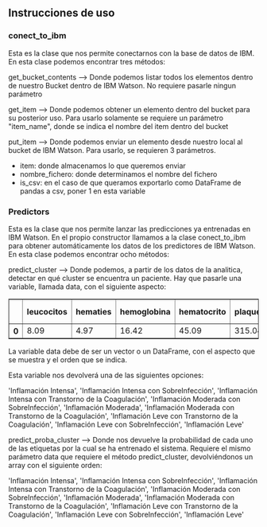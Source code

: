 ## Instrucciones de uso

### conect_to_ibm

Esta es la clase que nos permite conectarnos con la base de datos de IBM. En esta clase podemos encontrar tres métodos:

get_bucket_contents --> Donde podemos listar todos los elementos dentro de nuestro Bucket dentro de IBM Watson. No requiere pasarle ningun parámetro

get_item --> Donde podemos obtener un elemento dentro del bucket para su posterior uso. Para usarlo solamente se requiere un parámetro "item_name", donde se indica el nombre del item dentro del bucket

put_item --> Donde podemos enviar un elemento desde nuestro local al bucket de IBM Watson. Para usarlo, se requieren 3 parámetros.
  - item: donde almacenamos lo que queremos enviar
  - nombre_fichero: donde determinamos el nombre del fichero
  - is_csv: en el caso de que queramos exportarlo como DataFrame de pandas a csv, poner 1 en esta variable
  

### Predictors

Esta es la clase que nos permite lanzar las predicciones ya entrenadas en IBM Watson. En el propio constructor llamamos a la clase conect_to_ibm para obtener automáticamente los datos de los predictores de IBM Watson. En esta clase podemos encontrar ocho métodos:

predict_cluster --> Donde podemos, a partir de los datos de la analitica, detectar en qué cluster se encuentra un paciente. Hay que pasarle una variable, llamada data, con el siguiente aspecto:

<table border="1" class="dataframe">  <thead>    <tr style="text-align: right;">      <th></th>      <th>leucocitos</th>      <th>hematies</th>      <th>hemoglobina</th>      <th>hematocrito</th>      <th>plaquetas</th>      <th>neutrofilos</th>      <th>linfocitos</th>      <th>monocitos</th>      <th>eosinófilos</th>      <th>actividad_de_protrombina</th>      <th>inr</th>      <th>fibrinogeno_derivado</th>      <th>tiempo_de_cefalina</th>      <th>ferritina</th>      <th>d_dímero</th>      <th>glucosa_en_suero</th>      <th>creatinina_en_suero</th>      <th>filtrado_glomerular(ckd-epi)</th>      <th>sodio_en_suero</th>      <th>potasio_en_suero</th>      <th>cloro_en_suero</th>      <th>asat/got</th>      <th>alat/gpt</th>      <th>ggt</th>      <th>proteína_c_reactiva</th>      <th>procalcitonina</th>      <th>interleuquina-6</th>      <th>interleuqiona-1</th>      <th>proteinas_totales_en_suero</th>      <th>nt-probnp</th>      <th>ph_sangre_arterial</th>      <th>pco2_sangre_arterial</th>      <th>lactato</th>      <th>bicarbonato_sangre_arterial</th>      <th>bicarbonato_std_sangre_arterial</th>      <th>exceso_de_bases_standard</th>      <th>calcio_ionizado</th>      <th>calcio_ionizado_corregido_ph_7.40</th>      <th>anion_gap</th>    </tr>  </thead>  <tbody>    <tr>      <th>0</th>      <td>8.09</td>      <td>4.97</td>      <td>16.42</td>      <td>45.09</td>      <td>315.04</td>      <td>54.94</td>      <td>23.81</td>      <td>5.96</td>      <td>0.67</td>      <td>77.57</td>      <td>0.85</td>      <td>278.26</td>      <td>98.32</td>      <td>3365.63</td>      <td>333.71</td>      <td>75.63</td>      <td>0.76</td>      <td>882.38</td>      <td>142.63</td>      <td>4.32</td>      <td>99.66</td>      <td>5.01</td>      <td>7.64</td>      <td>26.44</td>      <td>20.38</td>      <td>0.31</td>      <td>3.54</td>      <td>23.26</td>      <td>7.69</td>      <td>73.93</td>      <td>7.41</td>      <td>44.4</td>      <td>0.76</td>      <td>24.61</td>      <td>25.05</td>      <td>1.23</td>      <td>1.19</td>      <td>1.28</td>      <td>12.55</td>    </tr>  </tbody></table>

La variable data debe de ser un vector o un DataFrame, con el aspecto que se muestra y el orden que se indica.

Esta variable nos devolverá una de las siguientes opciones:

'Inflamación Intensa', 'Inflamación Intensa con SobreInfección',
       'Inflamación Intensa con Transtorno de la Coagulación',
       'Inflamación Moderada con SobreInfección', 'Inflamación Moderada',
       'Inflamación Moderada con Transtorno de la Coagulación',
       'Inflamación Leve con Transtorno de la Coagulación',
       'Inflamación Leve con SobreInfección', 'Inflamación Leve'
      
predict_proba_cluster --> Donde nos devuelve la probabilidad de cada uno de las etiquetas por la cual se ha entrenado el sistema. Requiere el mismo parámetro data que requiere el método predict_cluster, devolviéndonos un array con el siguiente orden:

'Inflamación Intensa', 'Inflamación Intensa con SobreInfección',
       'Inflamación Intensa con Transtorno de la Coagulación',
       'Inflamación Moderada con SobreInfección', 'Inflamación Moderada',
       'Inflamación Moderada con Transtorno de la Coagulación',
       'Inflamación Leve con Transtorno de la Coagulación',
       'Inflamación Leve con SobreInfección', 'Inflamación Leve'
